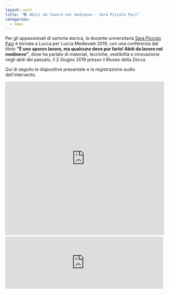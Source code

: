 ```yaml
---
layout: post
title: "📚 Abiti da lavoro nel medioevo - Sara Piccolo Paci"
categories:
  - news
---
```


 Per gli appassionati di sartoria storica, la docente universitaria [Sara
 Piccolo Paci](https://www.sarapacipiccolo.com/) è tornata a Lucca per Lucca
 Medievale 2019, con una conferenza dal titolo **"È uno sporco lavoro, ma
 qualcuno deve pur farlo! Abiti da lavoro nel medioevo"**, dove ha parlato di
 materiali, tecniche, vestibilità e innovazione negli abiti del passato, il 2
 Giugno 2019 presso il Museo della Zecca.

 <!-- more -->

 Qui di seguito le diapositive presentate e la registrazione audio
 dell'intervento.

<iframe src="https://www.slideshare.net/slideshow/embed_code/key/nDmqCTPHIJDIEK" width="595" height="485" frameborder="0" marginwidth="0" marginheight="0" scrolling="no" style="border:1px solid #CCC; border-width:1px; margin-bottom:5px; max-width: 100%;" allowfullscreen> </iframe>

<iframe width="100%" height="166" scrolling="no" frameborder="no" allow="autoplay" src="https://w.soundcloud.com/player/?url=https%3A//api.soundcloud.com/tracks/636705537&color=%23ff5500&auto_play=false&hide_related=false&show_comments=true&show_user=true&show_reposts=false&show_teaser=true"></iframe>
